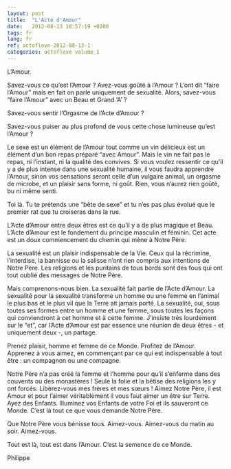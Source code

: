 ```yaml
---
layout: post
title:  "L'Acte d'Amour"
date:   2012-08-13 10:57:19 +0200
tags: fr
lang: fr
ref: actoflove-2012-08-13-1
categories: actoflove volume_I
---
```

L’Amour.

Savez-vous ce qu’est l’Amour ? Avez-vous goûté à l’Amour ? L’ont dit “faire l’Amour” mais en fait on parle uniquement de sexualité. Alors, savez-vous “faire l’Amour” avec un Beau et Grand ‘A’ ?

Savez-vous sentir l’Orgasme de l’Acte d’Amour ?

Savez-vous puiser au plus profond de vous cette chose lumineuse qu’est l’Amour ?

Le sexe est un élément de l’Amour tout comme un vin délicieux est un élément d’un bon repas préparé “avec Amour”. Mais le vin ne fait pas le repas, ni l’instant, ni la qualité des convives.
Si vous voulez ressentir ce qu’il y a de plus intense dans une sexualité humaine, il vous faudra apprendre l’Amour, sinon vos sensations seront celle d’un vulgaire animal, un orgasme de microbe, et un plaisir sans forme, ni goût. Rien, vous n’aurez rien goûté, bu ni même senti.

Toi là. Tu te prétends une “bête de sexe” et tu n’es pas plus évolué que le premier rat que tu croiseras dans la rue.

L’Acte d’Amour entre deux êtres est ce qu’il y a de plus magique et Beau. L’Acte d’Amour est le fondement du principe masculin et féminin. Cet acte est un doux commencement du chemin qui mène à Notre Père.

La sexualité est un plaisir indispensable de la Vie. Ceux qui la récrimine, l’interdise, la bannisse ou la salisse n’ont rien compris aux intentions de Notre Père. Les religions et les puritains de tous bords sont des fous qui ont tout oublié des messages de Notre Père.

Mais comprenons-nous bien. La sexualité fait partie de l’Acte d’Amour. La sexualité pour la sexualité transforme un homme ou une femme en l’animal le plus bas et le plus vil que la Terre ait jamais porté.
La sexualité, oui, sous toutes ses formes entre un homme et une femme, sous toutes les façons qui conviendront à cet homme et à cette femme. J’insiste très lourdement sur le “et”, car l’Acte d’Amour est par essence une réunion de deux êtres - et uniquement deux -, un partage.

Prenez plaisir, homme et femme de ce Monde. Profitez de l’Amour. Apprenez à vous aimez, en commençant par ce qui est indispensable à tout être : un compagnon ou une compagne.

Notre Père n’a pas créé la femme et l’homme pour qu’il s’enferme dans des couvents ou des monastères ! Seule la folie et la bêtise des religions les y ont forcés. Libérez-vous mes frères et mes sœurs ! Aimez Notre Père, il est Amour et pour l’aimer véritablement il vous faut aimer un être sur Terre. Ayez des Enfants. Illuminez vos Enfants de votre Foi et ils sauveront ce Monde. C’est là tout ce que vous demande Notre Père.

Que Notre Père vous bénisse tous. Aimez-vous. Aimez-vous du matin au soir. Aimez-vous.

Tout est là, tout est dans l’Amour. C’est la semence de ce Monde.

Philippe

<!-- 
Ce(tte) œuvre est mise à disposition selon les termes de la Licence Creative Commons Attribution - Pas d’Utilisation Commerciale 4.0 International.
-->